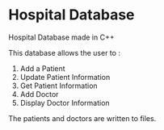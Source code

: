 # Hospital Database
Hospital Database made in C++ 

This database allows the user to : 
1) Add a Patient
2) Update Patient Information
3) Get Patient Information
4) Add Doctor
5) Display Doctor Information

The patients and doctors are written to files. 
